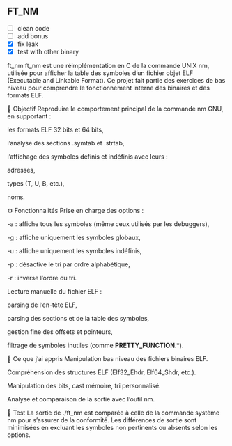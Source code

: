 ## FT_NM


- [ ] clean code
- [ ] add bonus
- [x] fix leak
- [x] test with other binary

ft_nm
ft_nm est une réimplémentation en C de la commande UNIX nm, utilisée pour afficher la table des symboles d’un fichier objet ELF (Executable and Linkable Format). Ce projet fait partie des exercices de bas niveau pour comprendre le fonctionnement interne des binaires et des formats ELF.

📌 Objectif
Reproduire le comportement principal de la commande nm GNU, en supportant :

les formats ELF 32 bits et 64 bits,

l’analyse des sections .symtab et .strtab,

l’affichage des symboles définis et indéfinis avec leurs :

adresses,

types (T, U, B, etc.),

noms.

⚙️ Fonctionnalités
Prise en charge des options :

-a : affiche tous les symboles (même ceux utilisés par les debuggers),

-g : affiche uniquement les symboles globaux,

-u : affiche uniquement les symboles indéfinis,

-p : désactive le tri par ordre alphabétique,

-r : inverse l’ordre du tri.

Lecture manuelle du fichier ELF :

parsing de l’en-tête ELF,

parsing des sections et de la table des symboles,

gestion fine des offsets et pointeurs,

filtrage de symboles inutiles (comme __PRETTY_FUNCTION__.*).

🧠 Ce que j’ai appris
Manipulation bas niveau des fichiers binaires ELF.

Compréhension des structures ELF (Elf32_Ehdr, Elf64_Shdr, etc.).

Manipulation des bits, cast mémoire, tri personnalisé.

Analyse et comparaison de la sortie avec l’outil nm.

🧪 Test
La sortie de ./ft_nm est comparée à celle de la commande système nm pour s’assurer de la conformité. Les différences de sortie sont minimisées en excluant les symboles non pertinents ou absents selon les options.

